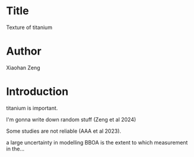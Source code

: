 # Title
Texture of titanium

# Author
Xiaohan Zeng

# Introduction
titanium is important.

I'm gonna write down random stuff (Zeng et al 2024)

Some studies are not reliable (AAA et al 2023).

a large uncertainty in modelling BBOA is the extent to which measurement in the...
